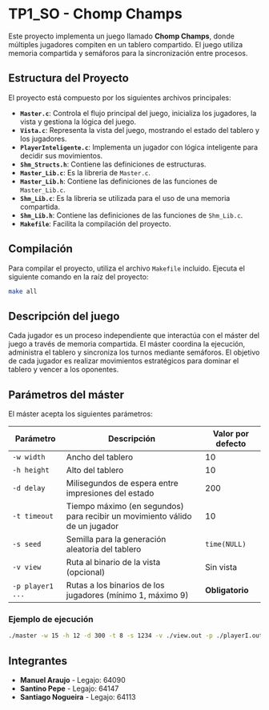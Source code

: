 # TP1_SO - Chomp Champs

Este proyecto implementa un juego llamado **Chomp Champs**, donde múltiples jugadores compiten en un tablero compartido. El juego utiliza memoria compartida y semáforos para la sincronización entre procesos.

## Estructura del Proyecto

El proyecto está compuesto por los siguientes archivos principales:

- **`Master.c`**: Controla el flujo principal del juego, inicializa los jugadores, la vista y gestiona la lógica del juego.
- **`Vista.c`**: Representa la vista del juego, mostrando el estado del tablero y los jugadores.
- **`PlayerInteligente.c`**: Implementa un jugador con lógica inteligente para decidir sus movimientos.
- **`Shm_Structs.h`**: Contiene las definiciones de estructuras.
- **`Master_Lib.c`**: Es la libreria de `Master.c`.
- **`Master_Lib.h`**: Contiene las definiciones de las funciones de `Master_Lib.c`.
- **`Shm_Lib.c`**: Es la libreria se utilizada para el uso de una memoria compartida.
- **`Shm_Lib.h`**: Contiene las definiciones de las funciones de `Shm_Lib.c`.
- **`Makefile`**: Facilita la compilación del proyecto.

## Compilación

Para compilar el proyecto, utiliza el archivo `Makefile` incluido. Ejecuta el siguiente comando en la raíz del proyecto:
```bash
make all 
```

##  Descripción del juego

Cada jugador es un proceso independiente que interactúa con el máster del juego a través de memoria compartida. El máster coordina la ejecución, administra el tablero y sincroniza los turnos mediante semáforos. El objetivo de cada jugador es realizar movimientos estratégicos para dominar el tablero y vencer a los oponentes.

##  Parámetros del máster

El máster acepta los siguientes parámetros:

| Parámetro        | Descripción                                                                 | Valor por defecto     |
|------------------|-----------------------------------------------------------------------------|------------------------|
| `-w width`       | Ancho del tablero                                                           | 10                     |
| `-h height`      | Alto del tablero                                                            | 10                     |
| `-d delay`       | Milisegundos de espera entre impresiones del estado                         | 200                    |
| `-t timeout`     | Tiempo máximo (en segundos) para recibir un movimiento válido de un jugador | 10                     |
| `-s seed`        | Semilla para la generación aleatoria del tablero                            | `time(NULL)`           |
| `-v view`        | Ruta al binario de la vista (opcional)                                      | Sin vista              |
| `-p player1 ...` | Rutas a los binarios de los jugadores (mínimo 1, máximo 9)                  | **Obligatorio**        |

###  Ejemplo de ejecución

```bash
./master -w 15 -h 12 -d 300 -t 8 -s 1234 -v ./view.out -p ./playerI.out ./playerI.out
```



##  Integrantes

- **Manuel Araujo** - Legajo: 64090 
- **Santino Pepe** - Legajo: 64147
- **Santiago Nogueira** - Legajo: 64113
